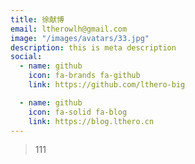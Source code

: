 ```yaml
---
title: 徐献博
email: ltherowlh@gmail.com
image: "/images/avatars/33.jpg"
description: this is meta description
social:
  - name: github
    icon: fa-brands fa-github
    link: https://github.com/lthero-big

  - name: github
    icon: fa-solid fa-blog
    link: https://blog.lthero.cn
---
```




> 111





